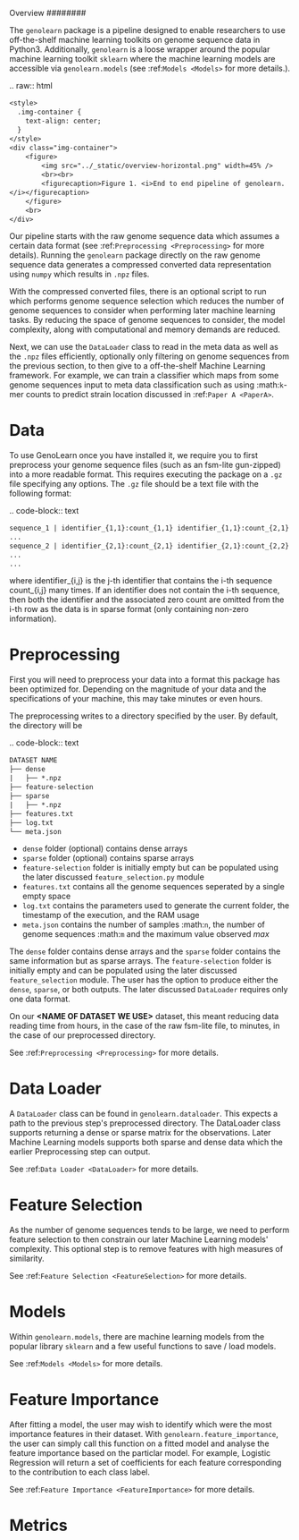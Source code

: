 Overview
########

The ``genolearn`` package is a pipeline designed to enable researchers to use off-the-shelf machine learning toolkits on genome sequence data in Python3. Additionally, ``genolearn`` is a loose wrapper around the popular machine learning toolkit ``sklearn`` where the machine learning models are accessible via ``genolearn.models`` (see :ref:`Models <Models>` for more details.).


.. raw:: html

    <style>
      .img-container {
        text-align: center;
      }
    </style>
    <div class="img-container">
        <figure>
            <img src="../_static/overview-horizontal.png" width=45% />
            <br><br>
            <figurecaption>Figure 1. <i>End to end pipeline of genolearn.</i></figurecaption>
        </figure>
        <br>
    </div>

Our pipeline starts with the raw genome sequence data which assumes a certain data format (see :ref:`Preprocessing <Preprocessing>` for more details). Running the ``genolearn`` package directly on the raw genome sequence data generates a compressed converted data representation using ``numpy`` which results in ``.npz`` files.

With the compressed converted files, there is an optional script to run which performs genome sequence selection which reduces the number of genome sequences to consider when performing later machine learning tasks. By reducing the space of genome sequences to consider, the model complexity, along with computational and memory demands are reduced.

Next, we can use the ``DataLoader`` class to read in the meta data as well as the ``.npz`` files efficiently, optionally only filtering on genome sequences from the previous section, to then give to a off-the-shelf Machine Learning framework. For example, we can train a classifier which maps from some genome sequences input to meta data classification such as using :math:`k`-mer counts to predict strain location discussed in :ref:`Paper A <PaperA>`.
        

Data
====

To use GenoLearn once you have installed it, we require you to first preprocess your genome sequence files (such as an fsm-lite gun-zipped) into a more readable format. This requires executing the package on a ``.gz`` file specifying any options. The ``.gz`` file should be a text file with the following format:

.. code-block:: text

    sequence_1 | identifier_{1,1}:count_{1,1} identifier_{1,1}:count_{2,1} ...
    sequence_2 | identifier_{2,1}:count_{2,1} identifier_{2,1}:count_{2,2} ...
    ...

where identifier\_{i,j} is the j-th identifier that contains the i-th sequence count\_{i,j} many times. If an identifier does not contain the i-th sequence, then both the identifier and the associated zero count are omitted from the i-th row as the data is in sparse format (only containing non-zero information).

Preprocessing
=============

First you will need to preprocess your data into a format this package has been optimized for. Depending on the magnitude of your data and the specifications of your machine, this may take minutes or even hours.

The preprocessing writes to a directory specified by the user. By default, the directory will be

.. code-block:: text
    
    DATASET NAME
    ├── dense
    |   ├── *.npz
    ├── feature-selection
    ├── sparse
    |   ├── *.npz
    ├── features.txt
    ├── log.txt
    └── meta.json

+ `dense` folder (optional) contains dense arrays
+ `sparse` folder  (optional) contains sparse arrays
+ `feature-selection` folder is initially empty but can be populated using the later discussed `feature_selection.py` module
+ `features.txt` contains all the genome sequences seperated by a single empty space
+ `log.txt` contains the parameters used to generate the current folder, the timestamp of the execution, and the RAM usage
+ `meta.json` contains the number of samples :math:`n`, the number of genome sequences :math:`m` and the maximum value observed *max*

The `dense` folder contains dense arrays and the `sparse` folder contains the same information but as sparse arrays. The `feature-selection` folder is initially empty and can be populated using the later discussed `feature_selection` module. The user has the option to produce either the `dense`, `sparse`, or both outputs. The later discussed ``DataLoader`` requires only one data format.

On our **\<NAME OF DATASET WE USE>** dataset, this meant reducing data reading time from hours, in the case of the raw fsm-lite file, to minutes,  in the case of our preprocessed directory.

See :ref:`Preprocessing <Preprocessing>` for more details.

Data Loader
===========

A ``DataLoader`` class can be found in ``genolearn.dataloader``. This expects a path to the previous step's preprocessed directory. The DataLoader class supports returning a dense or sparse matrix for the observations. Later Machine Learning models supports both sparse and dense data which the earlier Preprocessing step can output.

See :ref:`Data Loader <DataLoader>` for more details.

Feature Selection
=================

As the number of genome sequences tends to be large, we need to perform feature selection to then constrain our later Machine Learning models' complexity. This optional step is to remove features with high measures of similarity. 

See :ref:`Feature Selection <FeatureSelection>` for more details.


Models
================

Within ``genolearn.models``, there are machine learning models from the popular library ``sklearn`` and a few useful functions to save / load models.

See :ref:`Models <Models>` for more details.

Feature Importance
==================

After fitting a model, the user may wish to identify which were the most importance features in their dataset. With ``genolearn.feature_importance``, the user can simply call this function on a fitted model and analyse the feature importance based on the particlar model. For example, Logistic Regression will return a set of coefficients for each feature corresponding to the contribution to each class label.

See :ref:`Feature Importance <FeatureImportance>` for more details.

Metrics
=======
